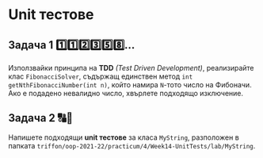# Unit тестове

## Задача 1 :one::one::two::three::five::eight:...
Използвайки принципа на **TDD** *(Test Driven Development)*, реализирайте клас `FibonacciSolver`, съдържащ единствен метод `int getNthFibonacciNumber(int n)`, който намира `N`-тото число на Фибоначи. Ако е подадено невалидно число, хвърлете подходящо изключение.

## Задача 2 :capital_abcd::abcd:
Напишете подходящи **unit тестове** за класа `MyString`, разположен в папката `triffon/oop-2021-22/practicum/4/Week14-UnitTests/lab/MyString`.